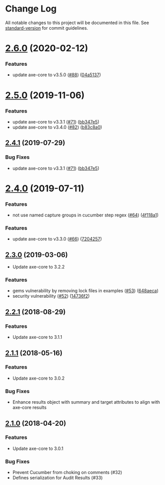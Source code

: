 # Change Log

All notable changes to this project will be documented in this file. See [standard-version](https://github.com/conventional-changelog/standard-version) for commit guidelines.

# [2.6.0](https://github.com/dequelabs/axe-matchers/compare/v2.5.0...v2.6.0) (2020-02-12)


### Features

* update axe-core to v3.5.0 ([#88](https://github.com/dequelabs/axe-matchers/issues/88)) ([04a5137](https://github.com/dequelabs/axe-matchers/commit/04a5137))



# [2.5.0](https://github.com/dequelabs/axe-matchers/compare/v2.4.0...v2.5.0) (2019-11-06)


### Features

* update axe-core to v3.3.1 ([#71](https://github.com/dequelabs/axe-matchers/issues/71)) ([bb347e5](https://github.com/dequelabs/axe-matchers/commit/bb347e5))
* update axe-core to v3.4.0 ([#82](https://github.com/dequelabs/axe-matchers/issues/82)) ([b83c8a0](https://github.com/dequelabs/axe-matchers/commit/b83c8a0))


## [2.4.1](https://github.com/dequelabs/axe-matchers/compare/v2.4.0...v2.4.1) (2019-07-29)


### Bug Fixes

* update axe-core to v3.3.1 ([#71](https://github.com/dequelabs/axe-matchers/issues/71)) ([bb347e5](https://github.com/dequelabs/axe-matchers/commit/bb347e5))



# [2.4.0](https://github.com/dequelabs/axe-matchers/compare/v2.3.0...v2.4.0) (2019-07-11)

### Features

* not use named capture groups in cucumber step regex ([#64](https://github.com/dequelabs/axe-matchers/issues/64)) ([4f118a1](https://github.com/dequelabs/axe-matchers/commit/4f118a1))

### Features

* update axe-core to v3.3.0 ([#66](https://github.com/dequelabs/axe-matchers/issues/66)) ([7204257](https://github.com/dequelabs/axe-matchers/commit/7204257))

## [2.3.0](https://github.com/dequelabs/axe-matchers/compare/v2.2.1...v2.3.0) (2019-03-06)


* Update axe-core to 3.2.2

### Features

* gems vulnerability by removing lock files in examples ([#53](https://github.com/dequelabs/axe-matchers/issues/53)) ([648aeca](https://github.com/dequelabs/axe-matchers/commit/648aeca))
* security vulnerability ([#52](https://github.com/dequelabs/axe-matchers/issues/52)) ([14736f2](https://github.com/dequelabs/axe-matchers/commit/14736f2))


<a name="2.2.1"></a>
## [2.2.1](https://github.com/dequelabs/axe-matchers/compare/v2.1.1...v2.2.1) (2018-08-29)

### Features

* Update axe-core to 3.1.1


<a name="2.1.1"></a>
## [2.1.1](https://github.com/dequelabs/axe-matchers/compare/v2.1.0...v2.1.1) (2018-05-16)

### Features

* Update axe-core to 3.0.2

### Bug Fixes

* Enhance results object with summary and target attributes to align with axe-core results


<a name="2.1.0"></a>
## [2.1.0](https://github.com/dequelabs/axe-matchers/compare/v2.0.0...v2.0.1) (2018-04-20)

### Features

* Update axe-core to 3.0.1

### Bug Fixes

* Prevent Cucumber from choking on comments (#32)
* Defines serialization for Audit Results (#33)
